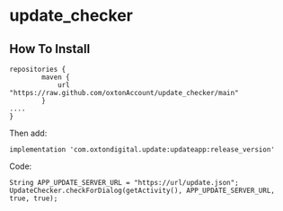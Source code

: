 # update_checker


## How To Install

```
repositories {
        maven {
            url "https://raw.github.com/oxtonAccount/update_checker/main"
        }
....
}
```


Then add:

```
implementation 'com.oxtondigital.update:updateapp:release_version'
```


Code:

```
String APP_UPDATE_SERVER_URL = "https://url/update.json";
UpdateChecker.checkForDialog(getActivity(), APP_UPDATE_SERVER_URL, true, true);
```
